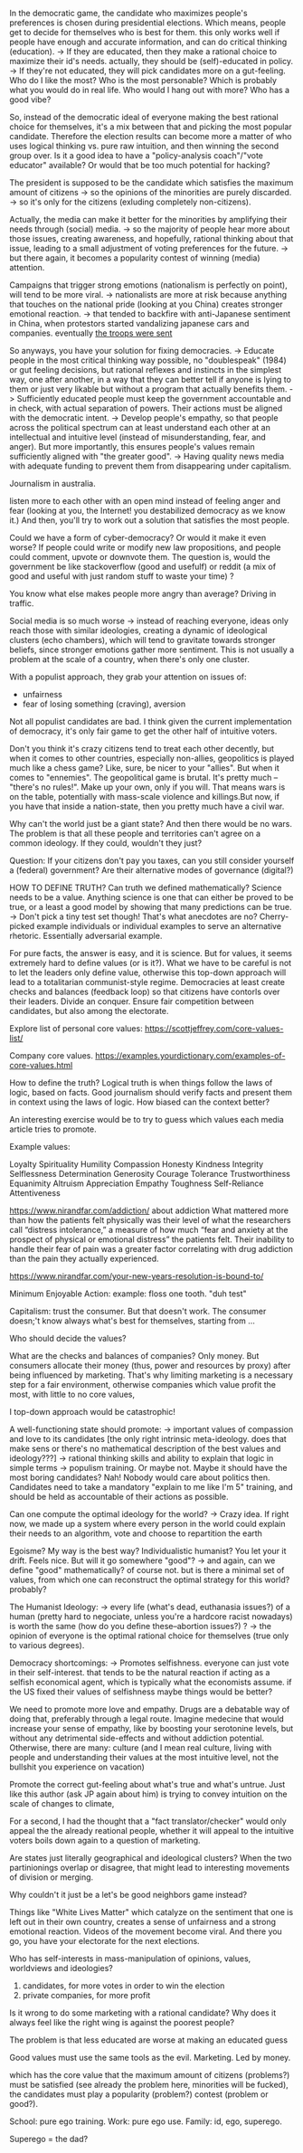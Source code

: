 <!-- title: Democratic Game (notes) -->
<!-- date: 2022-02-10 -->

In the democratic game, the candidate who maximizes people's preferences is chosen during presidential elections.
Which means, people get to decide for themselves who is best for them. this only works well if people have enough and accurate information, and can do critical thinking (education).
-> If they are educated, then they make a rational choice to maximize their id's needs. actually, they should be (self)-educated in policy.
-> If they're not educated, they will pick candidates more on a gut-feeling. Who do I like the most? Who is the most personable? Which is probably what you would do in real life. Who would I hang out with more? Who has a good vibe?

So, instead of the democratic ideal of everyone making the best rational choice for themselves, it's a mix between that and picking the most popular candidate. Therefore the election results can become more a matter of who uses logical thinking vs. pure raw intuition, and then winning the second group over. Is it a good idea to have a "policy-analysis coach"/"vote educator" available? Or would that be too much potential for hacking?

The president is supposed to be the candidate which satisfies the maximum amount of citizens 
-> so the opinions of the minorities are purely discarded.
-> so it's only for the citizens (exluding completely non-citizens).

Actually, the media can make it better for the minorities by amplifying their needs through (social) media.
-> so the majority of people hear more about those issues, creating awareness, and hopefully, rational thinking about that issue, leading to a small adjustment of voting preferences for the future.
-> but there again, it becomes a popularity contest of winning (media) attention.

Campaigns that trigger strong emotions (nationalism is perfectly on point), will tend to be more viral. 
-> nationalists are more at risk because anything that touches on the national pride (looking at you China) creates stronger emotional reaction.
-> that tended to backfire with anti-Japanese sentiment in China, when protestors started vandalizing japanese cars and companies. eventually  <a href="https://www.cfr.org/blog/nationalism-and-china-japan-island-disputes</a>">the troops were sent</a>

So anyways, you have your solution for fixing democracies. 
-> Educate people in the most critical thinking way possible, no "doublespeak" (1984) or gut feeling decisions, but rational reflexes and instincts in the simplest way, one after another, in a way that they can better tell if anyone is lying to them or just very likable but without a program that actually benefits them.
-> Sufficiently educated people must keep the government accountable and in check, with actual separation of powers. Their actions must be aligned with the democratic intent.
-> Develop people's empathy, so that people across the political spectrum can at least understand each other at an intellectual and intuitive level (instead of misunderstanding, fear, and anger). But more importantly, this ensures people's values remain sufficiently aligned with "the greater good".
-> Having quality news media with adequate funding to prevent them from disappearing under capitalism.

Journalism in australia.

listen more to each other with an open mind instead of feeling anger and fear (looking at you, the Internet! you destabilized democracy as we know it.) And then, you'll try to work out a solution that satisfies the most people.

Could we have a form of cyber-democracy? Or would it make it even worse? If people could write or modify new law propositions, and people could comment, upvote or downvote them. The question is, would the government be like stackoverflow (good and usefulf) or reddit (a mix of good and useful with just random stuff to waste your time) ?

You know what else makes people more angry than average? Driving in traffic.



Social media is so much worse
-> instead of reaching everyone, ideas only reach those with similar ideologies, creating a dynamic of ideological clusters (echo chambers), which will tend to gravitate towards stronger beliefs, since stronger emotions gather more sentiment. This is not usually a problem at the scale of a country, when there's only one cluster.

With a populist approach, they grab your attention on issues of:
- unfairness
- fear of losing something (craving), aversion

Not all populist candidates are bad. I think given the current implementation of democracy, it's only fair game to get the other half of intuitive voters.

Don't you think it's crazy citizens tend to treat each other decently, but when it comes to other countries, especially non-allies, geopolitics is  played much like a chess game? Like, sure, be nicer to your "allies". But when it comes to "ennemies". The geopolitical game is brutal. It's pretty much – "there's no rules!". Make up your own, only if you will. That means wars is on the table, potentially with mass-scale violence and killings.But now, if you have that inside a nation-state, then you pretty much have a civil war.

Why can't the world just be a giant state? And then there would be no wars. The problem is that all these people and territories can't agree on a common ideology. If they could, wouldn't they just?

Question: If your citizens don't pay you taxes, can you still consider yourself a (federal) government? Are their alternative modes of governance (digital?)

HOW TO DEFINE TRUTH?
Can truth we defined mathematically? Science needs to be a value. Anything science is one that can either be proved to be true, or a least a good model by showing that many predictions can be true.
-> Don't pick a tiny test set though! That's what anecdotes are no? Cherry-picked example individuals or individual examples to serve an alternative rhetoric. Essentially adversarial example.

For pure facts, the answer is easy, and it is science.
But for values, it seems extremely hard to define values (or is it?). What we have to be careful is not to let the leaders only define value, otherwise this top-down approach will lead to a totalitarian communist-style regime.
Democracies at least create checks and balances (feedback loop) so that citizens have contorls over their leaders. Divide an conquer. Ensure fair competition between candidates, but also among the electorate.

Explore list of personal core values:
https://scottjeffrey.com/core-values-list/

Company core values.
https://examples.yourdictionary.com/examples-of-core-values.html

How to define the truth? Logical truth is when things follow the laws of logic, based on facts. Good journalism should verify facts and present them in context using the laws of logic. How biased can the context better?

An interesting exercise would be to try to guess which values each media article tries to promote.

Example values:

Loyalty
Spirituality
Humility
Compassion
Honesty
Kindness
Integrity
Selflessness
Determination
Generosity
Courage
Tolerance
Trustworthiness
Equanimity
Altruism
Appreciation
Empathy
Toughness
Self-Reliance
Attentiveness

https://www.nirandfar.com/addiction/
about addiction
What mattered more than how the patients felt physically was their level of what the researchers call “distress intolerance,” a measure of how much “fear and anxiety at the prospect of physical or emotional distress” the patients felt. Their inability to handle their fear of pain was a greater factor correlating with drug addiction than the pain they actually experienced.

https://www.nirandfar.com/your-new-years-resolution-is-bound-to/

Minimum Enjoyable Action: example: floss one tooth. "duh test"

Capitalism: trust the consumer. But that doesn't work. The consumer doesn;'t know always what's best for themselves, starting from ...


Who should decide the values?

What are the checks and balances of companies? Only money. But consumers allocate their money (thus, power and resources by proxy) after being influenced by marketing. That's why limiting marketing is a necessary step for a fair environment, otherwise companies which value profit the most, with little to no core values, 




I top-down approach would be catastrophic!

A well-functioning state should promote:
-> important values of compassion and love to its candidates [the only right intrinsic meta-ideology. does that make sens or there's no mathematical description of the best values and ideology???]
-> rational thinking skills and ability to explain that logic in simple terms
-> populism training. Or maybe not. Maybe it should have the most boring candidates? Nah! Nobody would care about politics then. 
Candidates need to take a mandatory "explain to me like I'm 5" training, and should be held as accountable of their actions as possible.

Can one compute the optimal ideology for the world?
-> Crazy idea. If right now, we made up a system where every person in the world could explain their needs to an algorithm, vote and choose to repartition the earth

Egoisme? My way is the best way? Individualistic humanist? You let your it drift. Feels nice. But will it go somewhere "good"? 
-> and again, can we define "good" mathematically? of course not. but is there a minimal set of values, from which one can reconstruct the optimal strategy for this world? probably?

The Humanist Ideology:
-> every life (what's dead, euthanasia issues?) of a human (pretty hard to negociate, unless you're a hardcore racist nowadays) is worth the same (how do you define these–abortion issues?) ?
-> the opinion of everyone is the optimal rational choice for themselves (true only to various degrees).

Democracy shortcomings:
-> Promotes selfishness. everyone can just vote in their self-interest. that tends to be the natural reaction if acting as a selfish economical agent, which is typically what the economists assume. if the US fixed their values of selfishness maybe things would be better?



We need to promote more love and empathy. Drugs are a debatable way of doing that, preferably through a legal route. Imagine medecine that would increase your sense of empathy, like by boosting your serotonine levels, but without any detrimental side-effects and without addiction potential. Otherwise, there are many: culture (and I mean real culture, living with people and understanding their values at the most intuitive level, not the bullshit you experience on vacation)

Promote the correct gut-feeling about what's true and what's untrue. Just like this author (ask JP again about him) is trying to convey intuition on the scale of changes to climate,


For a second, I had the thought that a "fact translator/checker" would only appeal the the already reational people, whether it will appeal to the intuitive voters boils down again to a question of marketing.


Are states just literally geographical and ideological clusters? When the two partinionings overlap or disagree, that might lead to interesting movements of division or merging.

Why couldn't it just be a let's be good neighbors game instead?


Things like "White Lives Matter" which catalyze on the sentiment that one is left out in their own country, creates a sense of unfairness and a strong emotional reaction. Videos of the movement become viral. And there you go, you have your electorate for the next elections.

Who has self-interests in mass-manipulation of opinions, values, worldviews and ideologies?
1. candidates, for more votes in order to win the election
2. private companies, for more profit

Is it wrong to do some marketing with a rational candidate? Why does it always feel like the right wing is against the poorest people?

The problem is that less educated are worse at making an educated guess

Good values must use the same tools as the evil. Marketing. Led by money.


which has the core value that the maximum amount of citizens (problems?) must be satisfied (see already the problem here, minorities will be fucked),
the candidates must play a popularity (problem?) contest (problem or good?).

School: pure ego training.
Work: pure ego use.
Family: id, ego, superego.

Superego = the dad?
